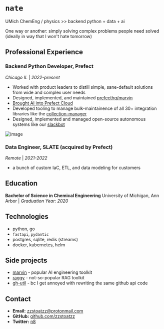 # `nate`

UMich ChemEng / physics >> backend python + data + ai

One way or another: simply solving complex problems people need solved (ideally in way that I won't hate tomorrow)

## Professional Experience

### Backend Python Developer, Prefect
*Chicago IL* | *2022-present*
- Worked with product leaders to distill simple, sane-default solutions from wide and complex user needs
- Designed, implemented, and maintained [prefecthq/marvin](https://github.com/PrefectHQ/marvin)
- [Brought AI into Prefect Cloud](https://www.prefect.io/blog/introducing-error-summaries)
- Developed tooling to manage bulk-maintainence of all 30+ integration libraries like the [collection-manager](https://github.com/PrefectHQ/prefect/blob/main/scripts/collections-manager)
- Designed, implemented and managed open-source autonomous systems like our [slackbot](https://github.com/PrefectHQ/marvin/tree/main/cookbook/slackbot)

![image](https://github.com/zzstoatzz/resume/assets/31014960/aeea19e9-8f2b-4db6-8c88-287ae5869adf)


### Data Engineer, SLATE (acquired by Prefect)
*Remote* | *2021-2022*
- a bunch of custom IaC, ETL, and data modeling for customers

## Education
**Bachelor of Science in Chemical Engineering**
University of Michigan, Ann Arbor | *Graduation Year: 2020*


## Technologies
- python, go
- `fastapi`, `pydantic`
- postgres, sqlite, redis (streams)
- docker, kubernetes, helm

## Side projects
- [marvin](https://github.com/PrefectHQ/marvin) - popular AI engineering toolkit
- [raggy](https://github.com/zzstoatzz/raggy) - not-so-popular RAG toolkit
- [gh-util](https://github.com/zzstoatzz/gh) - bc I get annoyed with rewriting the same github api code

## Contact
- **Email:** [zzstoatzz@protonmail.com](mailto:zzstoatzz@protonmail.com)
- **GitHub:** [github.com/zzstoatzz](https://github.com/zzstoatzz)
- **Twitter:** [n8](https://x.com/Nathan_Nowack)

